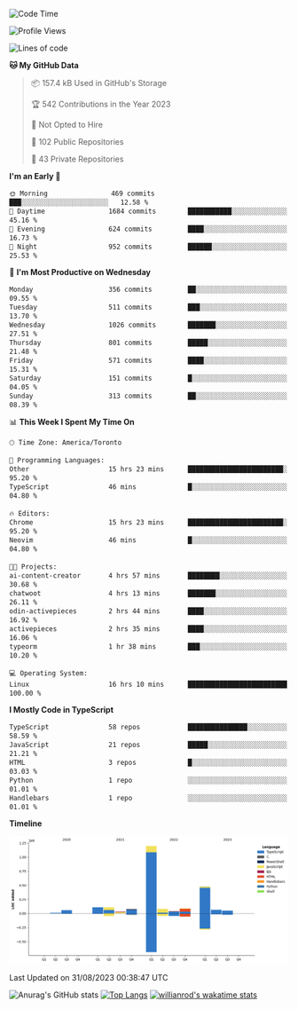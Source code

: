 <!--START_SECTION:waka-->
![Code Time](http://img.shields.io/badge/Code%20Time-512%20hrs%2029%20mins-blue)

![Profile Views](http://img.shields.io/badge/Profile%20Views-0-blue)

![Lines of code](https://img.shields.io/badge/From%20Hello%20World%20I%27ve%20Written-2.4%20million%20lines%20of%20code-blue)

**🐱 My GitHub Data** 

> 📦 157.4 kB Used in GitHub's Storage 
 > 
> 🏆 542 Contributions in the Year 2023
 > 
> 🚫 Not Opted to Hire
 > 
> 📜 102 Public Repositories 
 > 
> 🔑 43 Private Repositories 
 > 
**I'm an Early 🐤** 

```text
🌞 Morning                469 commits         ███░░░░░░░░░░░░░░░░░░░░░░   12.58 % 
🌆 Daytime                1684 commits        ███████████░░░░░░░░░░░░░░   45.16 % 
🌃 Evening                624 commits         ████░░░░░░░░░░░░░░░░░░░░░   16.73 % 
🌙 Night                  952 commits         ██████░░░░░░░░░░░░░░░░░░░   25.53 % 
```
📅 **I'm Most Productive on Wednesday** 

```text
Monday                   356 commits         ██░░░░░░░░░░░░░░░░░░░░░░░   09.55 % 
Tuesday                  511 commits         ███░░░░░░░░░░░░░░░░░░░░░░   13.70 % 
Wednesday                1026 commits        ███████░░░░░░░░░░░░░░░░░░   27.51 % 
Thursday                 801 commits         █████░░░░░░░░░░░░░░░░░░░░   21.48 % 
Friday                   571 commits         ████░░░░░░░░░░░░░░░░░░░░░   15.31 % 
Saturday                 151 commits         █░░░░░░░░░░░░░░░░░░░░░░░░   04.05 % 
Sunday                   313 commits         ██░░░░░░░░░░░░░░░░░░░░░░░   08.39 % 
```


📊 **This Week I Spent My Time On** 

```text
🕑︎ Time Zone: America/Toronto

💬 Programming Languages: 
Other                    15 hrs 23 mins      ████████████████████████░   95.20 % 
TypeScript               46 mins             █░░░░░░░░░░░░░░░░░░░░░░░░   04.80 % 

🔥 Editors: 
Chrome                   15 hrs 23 mins      ████████████████████████░   95.20 % 
Neovim                   46 mins             █░░░░░░░░░░░░░░░░░░░░░░░░   04.80 % 

🐱‍💻 Projects: 
ai-content-creator       4 hrs 57 mins       ████████░░░░░░░░░░░░░░░░░   30.68 % 
chatwoot                 4 hrs 13 mins       ███████░░░░░░░░░░░░░░░░░░   26.11 % 
odin-activepieces        2 hrs 44 mins       ████░░░░░░░░░░░░░░░░░░░░░   16.92 % 
activepieces             2 hrs 35 mins       ████░░░░░░░░░░░░░░░░░░░░░   16.06 % 
typeorm                  1 hr 38 mins        ███░░░░░░░░░░░░░░░░░░░░░░   10.20 % 

💻 Operating System: 
Linux                    16 hrs 10 mins      █████████████████████████   100.00 % 
```

**I Mostly Code in TypeScript** 

```text
TypeScript               58 repos            ███████████████░░░░░░░░░░   58.59 % 
JavaScript               21 repos            █████░░░░░░░░░░░░░░░░░░░░   21.21 % 
HTML                     3 repos             █░░░░░░░░░░░░░░░░░░░░░░░░   03.03 % 
Python                   1 repo              ░░░░░░░░░░░░░░░░░░░░░░░░░   01.01 % 
Handlebars               1 repo              ░░░░░░░░░░░░░░░░░░░░░░░░░   01.01 % 
```



**Timeline**

![Lines of Code chart](https://raw.githubusercontent.com/wise-introvert/wise-introvert/master/assets/bar_graph.png)


 Last Updated on 31/08/2023 00:38:47 UTC
<!--END_SECTION:waka-->

![Anurag's GitHub stats](https://github-readme-stats.vercel.app/api?username=wise-introvert&count_private=true&show_icons=true)
[![Top Langs](https://github-readme-stats.vercel.app/api/top-langs/?username=wise-introvert&langs_count=10)](https://github.com/anuraghazra/github-readme-stats)
[![willianrod's wakatime stats](https://github-readme-stats.vercel.app/api/wakatime?username=wiseintrovert)](https://github.com/anuraghazra/github-readme-stats)
